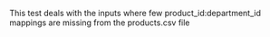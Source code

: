 This test deals with the inputs where few product_id:department_id mappings are missing from the products.csv file

